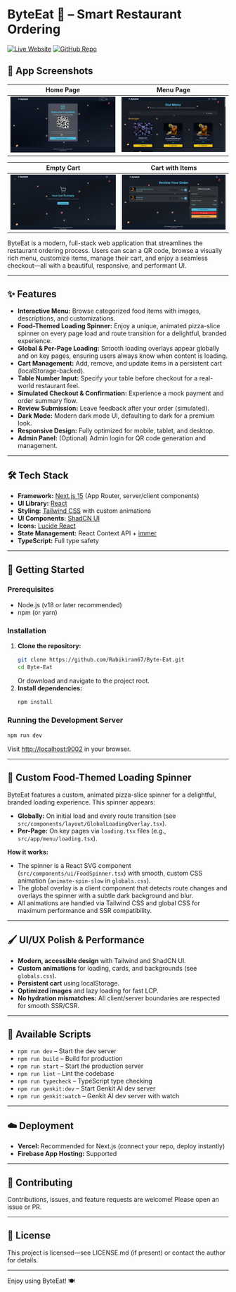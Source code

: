 
# ByteEat 🍕 – Smart Restaurant Ordering

[![Live Website](https://img.shields.io/badge/Live%20Site-byte--eat.vercel.app-brightgreen?style=for-the-badge&logo=vercel)](https://byte-eat.vercel.app/)
[![GitHub Repo](https://img.shields.io/badge/GitHub-Repo-blue?style=for-the-badge&logo=github)](https://github.com/Rabikiran67/Byte-Eat)

## 📸 App Screenshots

| Home Page | Menu Page |
|-----------|-----------|
| ![Home](./public/screenshots/home.png) | ![Menu](./public/screenshots/menu.png) |

| Empty Cart | Cart with Items |
|------------|----------------|
| ![Empty Cart](./public/screenshots/cart-empty.png) | ![Cart](./public/screenshots/cart.png) |

ByteEat is a modern, full-stack web application that streamlines the restaurant ordering process. Users can scan a QR code, browse a visually rich menu, customize items, manage their cart, and enjoy a seamless checkout—all with a beautiful, responsive, and performant UI.

---

## ✨ Features

- **Interactive Menu:** Browse categorized food items with images, descriptions, and customizations.
- **Food-Themed Loading Spinner:** Enjoy a unique, animated pizza-slice spinner on every page load and route transition for a delightful, branded experience.
- **Global & Per-Page Loading:** Smooth loading overlays appear globally and on key pages, ensuring users always know when content is loading.
- **Cart Management:** Add, remove, and update items in a persistent cart (localStorage-backed).
- **Table Number Input:** Specify your table before checkout for a real-world restaurant feel.
- **Simulated Checkout & Confirmation:** Experience a mock payment and order summary flow.
- **Review Submission:** Leave feedback after your order (simulated).
- **Dark Mode:** Modern dark mode UI, defaulting to dark for a premium look.
- **Responsive Design:** Fully optimized for mobile, tablet, and desktop.
- **Admin Panel:** (Optional) Admin login for QR code generation and management.

---

## 🛠️ Tech Stack

- **Framework:** [Next.js 15](https://nextjs.org/) (App Router, server/client components)
- **UI Library:** [React](https://react.dev/)
- **Styling:** [Tailwind CSS](https://tailwindcss.com/) with custom animations
- **UI Components:** [ShadCN UI](https://ui.shadcn.com/)
- **Icons:** [Lucide React](https://lucide.dev/)
- **State Management:** React Context API + [immer](https://immerjs.github.io/immer/)
- **TypeScript:** Full type safety

---

## 🚀 Getting Started

### Prerequisites
- Node.js (v18 or later recommended)
- npm (or yarn)

### Installation
1. **Clone the repository:**
   ```bash
   git clone https://github.com/Rabikiran67/Byte-Eat.git
   cd Byte-Eat
   ```
   Or download and navigate to the project root.
2. **Install dependencies:**
   ```bash
   npm install
   ```

### Running the Development Server
```bash
npm run dev
```
Visit [http://localhost:9002](http://localhost:9002) in your browser.

---

## 🍕 Custom Food-Themed Loading Spinner

ByteEat features a custom, animated pizza-slice spinner for a delightful, branded loading experience. This spinner appears:
- **Globally:** On initial load and every route transition (see `src/components/layout/GlobalLoadingOverlay.tsx`).
- **Per-Page:** On key pages via `loading.tsx` files (e.g., `src/app/menu/loading.tsx`).

**How it works:**
- The spinner is a React SVG component (`src/components/ui/FoodSpinner.tsx`) with smooth, custom CSS animation (`animate-spin-slow` in `globals.css`).
- The global overlay is a client component that detects route changes and overlays the spinner with a subtle dark background and blur.
- All animations are handled via Tailwind CSS and global CSS for maximum performance and SSR compatibility.

---

## 🖌️ UI/UX Polish & Performance
- **Modern, accessible design** with Tailwind and ShadCN UI.
- **Custom animations** for loading, cards, and backgrounds (see `globals.css`).
- **Persistent cart** using localStorage.
- **Optimized images** and lazy loading for fast LCP.
- **No hydration mismatches:** All client/server boundaries are respected for smooth SSR/CSR.

---

## 📜 Available Scripts
- `npm run dev` – Start the dev server
- `npm run build` – Build for production
- `npm run start` – Start the production server
- `npm run lint` – Lint the codebase
- `npm run typecheck` – TypeScript type checking
- `npm run genkit:dev` – Start Genkit AI dev server
- `npm run genkit:watch` – Genkit AI dev server with watch

---

## ☁️ Deployment
- **Vercel:** Recommended for Next.js (connect your repo, deploy instantly)
- **Firebase App Hosting:** Supported

---

## 🤝 Contributing
Contributions, issues, and feature requests are welcome! Please open an issue or PR.

---

## 📄 License
This project is licensed—see LICENSE.md (if present) or contact the author for details.

---

Enjoy using ByteEat! 🍽️

